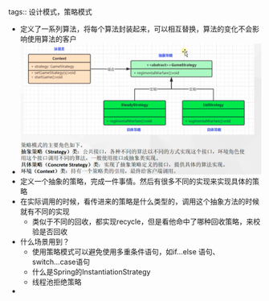 tags:: 设计模式，策略模式

- 定义了一系列算法，将每个算法封装起来，可以相互替换，算法的变化不会影响使用算法的客户
- ![image.png](../assets/image_1680419491172_0.png)
- 定义一个抽象的策略，完成一件事情。然后有很多不同的实现来实现具体的策略
- 在实际调用的时候，看传进来的策略是什么类型的，调用这个抽象方法的时候就有不同的实现
	- 类似于不同的回收，都实现recycle，但是看他命中了哪种回收策略，来校验是否回收
- 什么场景用到？
	- 使用策略模式可以避免使用多重条件语句，如if...else 语句、switch...case语句
	- 什么是Spring的InstantiationStrategy
	- 线程池拒绝策略
-